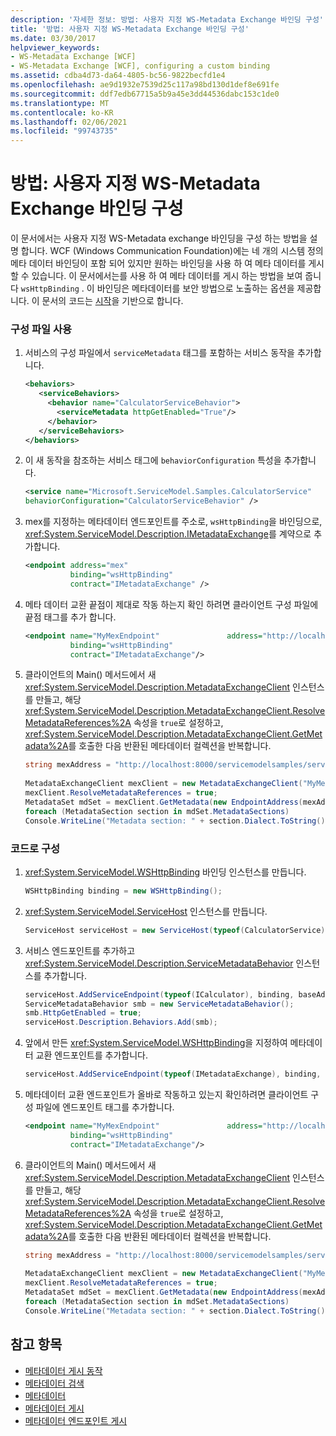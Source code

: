 ```yaml
---
description: '자세한 정보: 방법: 사용자 지정 WS-Metadata Exchange 바인딩 구성'
title: '방법: 사용자 지정 WS-Metadata Exchange 바인딩 구성'
ms.date: 03/30/2017
helpviewer_keywords:
- WS-Metadata Exchange [WCF]
- WS-Metadata Exchange [WCF], configuring a custom binding
ms.assetid: cdba4d73-da64-4805-bc56-9822becfd1e4
ms.openlocfilehash: ae9d1932e7539d25c117a98bd130d1def8e691fe
ms.sourcegitcommit: ddf7edb67715a5b9a45e3dd44536dabc153c1de0
ms.translationtype: MT
ms.contentlocale: ko-KR
ms.lasthandoff: 02/06/2021
ms.locfileid: "99743735"
---
```

# <a name="how-to-configure-a-custom-ws-metadata-exchange-binding"></a>방법: 사용자 지정 WS-Metadata Exchange 바인딩 구성

이 문서에서는 사용자 지정 WS-Metadata exchange 바인딩을 구성 하는 방법을 설명 합니다. WCF (Windows Communication Foundation)에는 네 개의 시스템 정의 메타 데이터 바인딩이 포함 되어 있지만 원하는 바인딩을 사용 하 여 메타 데이터를 게시할 수 있습니다. 이 문서에서는를 사용 하 여 메타 데이터를 게시 하는 방법을 보여 줍니다 `wsHttpBinding` . 이 바인딩은 메타데이터를 보안 방법으로 노출하는 옵션을 제공합니다. 이 문서의 코드는 [시작](../samples/getting-started-sample.md)을 기반으로 합니다.  
  
### <a name="using-a-configuration-file"></a>구성 파일 사용  
  
1. 서비스의 구성 파일에서 `serviceMetadata` 태그를 포함하는 서비스 동작을 추가합니다.  
  
    ```xml  
    <behaviors>  
       <serviceBehaviors>  
         <behavior name="CalculatorServiceBehavior">  
           <serviceMetadata httpGetEnabled="True"/>  
         </behavior>  
       </serviceBehaviors>  
    </behaviors>  
    ```  
  
2. 이 새 동작을 참조하는 서비스 태그에 `behaviorConfiguration` 특성을 추가합니다.  
  
    ```xml  
    <service name="Microsoft.ServiceModel.Samples.CalculatorService"  
    behaviorConfiguration="CalculatorServiceBehavior" />
    ```  
  
3. mex를 지정하는 메타데이터 엔드포인트를 주소로, `wsHttpBinding`을 바인딩으로, <xref:System.ServiceModel.Description.IMetadataExchange>를 계약으로 추가합니다.  
  
    ```xml  
    <endpoint address="mex"  
              binding="wsHttpBinding"  
              contract="IMetadataExchange" />  
    ```  
  
4. 메타 데이터 교환 끝점이 제대로 작동 하는지 확인 하려면 클라이언트 구성 파일에 끝점 태그를 추가 합니다.  
  
    ```xml  
    <endpoint name="MyMexEndpoint"               address="http://localhost:8000/servicemodelsamples/service/mex"  
              binding="wsHttpBinding"  
              contract="IMetadataExchange"/>  
    ```  
  
5. 클라이언트의 Main() 메서드에서 새 <xref:System.ServiceModel.Description.MetadataExchangeClient> 인스턴스를 만들고, 해당 <xref:System.ServiceModel.Description.MetadataExchangeClient.ResolveMetadataReferences%2A> 속성을 `true`로 설정하고, <xref:System.ServiceModel.Description.MetadataExchangeClient.GetMetadata%2A>를 호출한 다음 반환된 메타데이터 컬렉션을 반복합니다.  
  
    ```csharp
    string mexAddress = "http://localhost:8000/servicemodelsamples/service/mex";  
  
    MetadataExchangeClient mexClient = new MetadataExchangeClient("MyMexEndpoint");  
    mexClient.ResolveMetadataReferences = true;  
    MetadataSet mdSet = mexClient.GetMetadata(new EndpointAddress(mexAddress));  
    foreach (MetadataSection section in mdSet.MetadataSections)  
    Console.WriteLine("Metadata section: " + section.Dialect.ToString());  
    ```  
  
### <a name="configuring-by-code"></a>코드로 구성  
  
1. <xref:System.ServiceModel.WSHttpBinding> 바인딩 인스턴스를 만듭니다.  
  
    ```csharp  
    WSHttpBinding binding = new WSHttpBinding();  
    ```  
  
2. <xref:System.ServiceModel.ServiceHost> 인스턴스를 만듭니다.  
  
    ```csharp  
    ServiceHost serviceHost = new ServiceHost(typeof(CalculatorService), baseAddress);  
    ```  
  
3. 서비스 엔드포인트를 추가하고 <xref:System.ServiceModel.Description.ServiceMetadataBehavior> 인스턴스를 추가합니다.  
  
    ```csharp  
    serviceHost.AddServiceEndpoint(typeof(ICalculator), binding, baseAddress);  
    ServiceMetadataBehavior smb = new ServiceMetadataBehavior();  
    smb.HttpGetEnabled = true;  
    serviceHost.Description.Behaviors.Add(smb);  
    ```  
  
4. 앞에서 만든 <xref:System.ServiceModel.WSHttpBinding>을 지정하여 메타데이터 교환 엔드포인트를 추가합니다.  
  
    ```csharp  
    serviceHost.AddServiceEndpoint(typeof(IMetadataExchange), binding, mexAddress);  
    ```  
  
5. 메타데이터 교환 엔드포인트가 올바로 작동하고 있는지 확인하려면 클라이언트 구성 파일에 엔드포인트 태그를 추가합니다.  
  
    ```xml  
    <endpoint name="MyMexEndpoint"               address="http://localhost:8000/servicemodelsamples/service/mex"  
              binding="wsHttpBinding"  
              contract="IMetadataExchange"/>  
    ```  
  
6. 클라이언트의 Main() 메서드에서 새 <xref:System.ServiceModel.Description.MetadataExchangeClient> 인스턴스를 만들고, 해당 <xref:System.ServiceModel.Description.MetadataExchangeClient.ResolveMetadataReferences%2A> 속성을 `true`로 설정하고, <xref:System.ServiceModel.Description.MetadataExchangeClient.GetMetadata%2A>를 호출한 다음 반환된 메타데이터 컬렉션을 반복합니다.  
  
    ```csharp  
    string mexAddress = "http://localhost:8000/servicemodelsamples/service/mex";  
  
    MetadataExchangeClient mexClient = new MetadataExchangeClient("MyMexEndpoint");  
    mexClient.ResolveMetadataReferences = true;  
    MetadataSet mdSet = mexClient.GetMetadata(new EndpointAddress(mexAddress));  
    foreach (MetadataSection section in mdSet.MetadataSections)  
    Console.WriteLine("Metadata section: " + section.Dialect.ToString());  
    ```  
  
## <a name="see-also"></a>참고 항목

- [메타데이터 게시 동작](../samples/metadata-publishing-behavior.md)
- [메타데이터 검색](../samples/retrieve-metadata.md)
- [메타데이터](../feature-details/metadata.md)
- [메타데이터 게시](../feature-details/publishing-metadata.md)
- [메타데이터 엔드포인트 게시](../publishing-metadata-endpoints.md)
